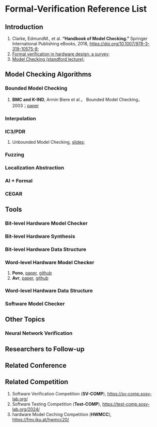 # Formal-Verification Reference List

## Introduction

1. Clarke, EdmundM., et al. **“Handbook of Model Checking.”** Springer International Publishing eBooks, 2018, https://doi.org/10.1007/978-3-319-10575-8;
2. [Formal verification in hardware design: a survey](https://dl.acm.org/doi/10.1145/307988.307989);
3. [Model Checking (standford lecture)](https://web.stanford.edu/class/cs357/lecture12.pdf);

## Model Checking Algorithms
### Bounded Model Checking
1. **BMC and K-IND**, Armin Biere et al.， Bounded Model Checking， 2003；[paper](https://www.cs.cmu.edu/~emc/papers/Books%20and%20Edited%20Volumes/Bounded%20Model%20Checking.pdf)

### Interpolation

### IC3/PDR
1. Unbounded Model Checking, [slides](https://ece.uwaterloo.ca/~agurfink/ece750t29f18/assets/pdf/05_IC3_PDR.pdf);

### Fuzzing

### Localization Abstraction

### AI + Formal

### CEGAR

## Tools
### Bit-level Hardware Model Checker

### Bit-level Hardware Synthesis

### Bit-level Hardware Data Structure

### Word-level Hardware Model Checker
1. **Pono**, [paper](https://theory.stanford.edu/~barrett/pubs/MIL+21.pdf), [github](https://github.com/stanford-centaur/pono)
2. **Avr**, [paper](https://link.springer.com/content/pdf/10.1007/978-3-030-45190-5_23.pdf), [github](https://github.com/aman-goel/avr)

### Word-level Hardware Data Structure

### Software Model Checker

## Other Topics
### Neural Network Verification

## Researchers to Follow-up

## Related Conference

## Related Competition
1. Software Verification Competition (**SV-COMP**), https://sv-comp.sosy-lab.org/
2. Software Testing Competition (**Test-COMP**), https://test-comp.sosy-lab.org/2024/
3. hardware Model Ceching Competition (**HWMCC**), https://fmv.jku.at/hwmcc20/
